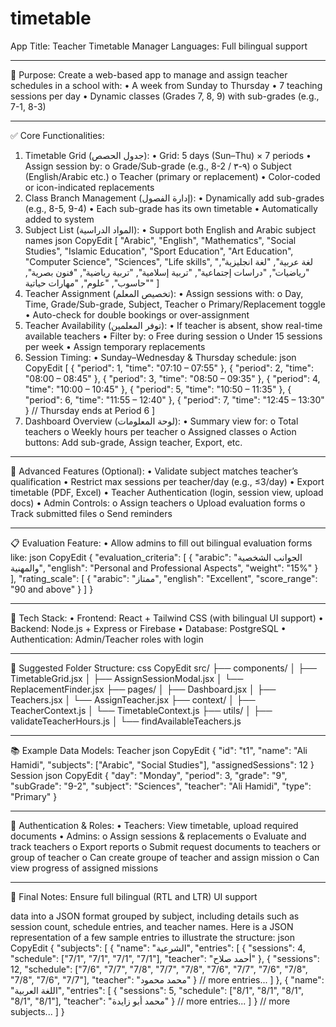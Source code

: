 # timetable
App Title: Teacher Timetable Manager
 Languages: Full bilingual support 
________________________________________
🎯 Purpose:
Create a web-based app to manage and assign teacher schedules in a school with:
•	A week from Sunday to Thursday
•	7 teaching sessions per day
•	Dynamic classes (Grades 7, 8, 9) with sub-grades (e.g., 7-1, 8-3)
________________________________________
✅ Core Functionalities:
1. Timetable Grid (جدول الحصص):
•	Grid: 5 days (Sun–Thu) × 7 periods
•	Assign session by:
o	Grade/Sub-grade (e.g., 8-2 / ٩-٣)
o	Subject (English/Arabic etc.)
o	Teacher (primary or replacement)
•	Color-coded or icon-indicated replacements
2. Class Branch Management (إدارة الفصول):
•	Dynamically add sub-grades (e.g., 8-5, 9-4)
•	Each sub-grade has its own timetable
•	Automatically added to system
3. Subject List (المواد الدراسية):
•	Support both English and Arabic subject names
json
CopyEdit
[
  "Arabic", "English", "Mathematics", "Social Studies", "Islamic Education",
  "Sport Education", "Art Education", "Computer Science", "Sciences", "Life skills",
  "لغة عربية", "لغة انجليزية", "رياضيات", "دراسات إجتماعية", "تربية إسلامية",
  "تربية رياضية", "فنون بصرية", "حاسوب", "علوم", "مهارات حياتية"
]
4. Teacher Assignment (تخصيص المعلم):
•	Assign sessions with:
o	Day, Time, Grade/Sub-grade, Subject, Teacher
o	Primary/Replacement toggle
•	Auto-check for double bookings or over-assignment
5. Teacher Availability (توفر المعلمين):
•	If teacher is absent, show real-time available teachers
•	Filter by:
o	Free during session
o	Under 15 sessions per week
•	Assign temporary replacements
6. Session Timing:
•	Sunday–Wednesday & Thursday schedule:
json
CopyEdit
[
  { "period": 1, "time": "07:10 – 07:55" },
  { "period": 2, "time": "08:00 – 08:45" },
  { "period": 3, "time": "08:50 – 09:35" },
  { "period": 4, "time": "10:00 – 10:45" },
  { "period": 5, "time": "10:50 – 11:35" },
  { "period": 6, "time": "11:55 – 12:40" },
  { "period": 7, "time": "12:45 – 13:30" } // Thursday ends at Period 6
]
7. Dashboard Overview (لوحة المعلومات):
•	Summary view for:
o	Total teachers
o	Weekly hours per teacher
o	Assigned classes
o	Action buttons: Add sub-grade, Assign teacher, Export, etc.
________________________________________
🧠 Advanced Features (Optional):
•	Validate subject matches teacher’s qualification
•	Restrict max sessions per teacher/day (e.g., ≤3/day)
•	Export timetable (PDF, Excel)
•	Teacher Authentication (login, session view, upload docs)
•	Admin Controls:
o	Assign teachers
o	Upload evaluation forms
o	Track submitted files
o	Send reminders
________________________________________
📋 Evaluation Feature:
•	Allow admins to fill out bilingual evaluation forms like:
json
CopyEdit
{
  "evaluation_criteria": [
    {
      "arabic": "الجوانب الشخصية والمهنية",
      "english": "Personal and Professional Aspects",
      "weight": "15%"
    }
  ],
  "rating_scale": [
    { "arabic": "ممتاز", "english": "Excellent", "score_range": "90 and above" }
  ]
}
________________________________________
🧱 Tech Stack:
•	Frontend: React + Tailwind CSS (with bilingual UI support)
•	Backend: Node.js + Express or Firebase
•	Database: PostgreSQL
•	Authentication: Admin/Teacher roles with login
________________________________________
📁 Suggested Folder Structure:
css
CopyEdit
src/
├── components/
│   ├── TimetableGrid.jsx
│   ├── AssignSessionModal.jsx
│   └── ReplacementFinder.jsx
├── pages/
│   ├── Dashboard.jsx
│   ├── Teachers.jsx
│   └── AssignTeacher.jsx
├── context/
│   ├── TeacherContext.js
│   └── TimetableContext.js
├── utils/
│   ├── validateTeacherHours.js
│   └── findAvailableTeachers.js
________________________________________
📚 Example Data Models:
Teacher
json
CopyEdit
{
  "id": "t1",
  "name": "Ali Hamidi",
  "subjects": ["Arabic", "Social Studies"],
  "assignedSessions": 12
}
Session
json
CopyEdit
{
  "day": "Monday",
  "period": 3,
  "grade": "9",
  "subGrade": "9-2",
  "subject": "Sciences",
  "teacher": "Ali Hamidi",
  "type": "Primary"
}
________________________________________
🔐 Authentication & Roles:
•	Teachers: View timetable, upload required documents
•	Admins:
o	Assign sessions & replacements
o	Evaluate and track teachers
o	Export reports
o	Submit request documents to teachers or group of teacher 
o	Can create groupe of teacher and assign mission 
o	Can view progress  of assigned missions
________________________________________
🧭 Final Notes:
Ensure full bilingual (RTL and LTR) UI support


data into a JSON format grouped by subject, including details such as session count, schedule entries, and teacher names.
Here is a JSON representation of a few sample entries to illustrate the structure:
json
CopyEdit
{
  "subjects": [
    {
      "name": "الشرعیة",
      "entries": [
        {
          "sessions": 4,
          "schedule": ["7/1", "7/1", "7/1", "7/1"],
          "teacher": "أحمد صلاح"
        },
        {
          "sessions": 12,
          "schedule": ["7/6", "7/7", "7/8", "7/7", "7/8", "7/6", "7/7", "7/6", "7/8", "7/8", "7/6", "7/7"],
          "teacher": "محمد محمود"
        }
        // more entries...
      ]
    },
    {
      "name": "اللغة العربیة",
      "entries": [
        {
          "sessions": 5,
          "schedule": ["8/1", "8/1", "8/1", "8/1", "8/1"],
          "teacher": "محمد أبو زایدة"
        }
        // more entries...
      ]
    }
    // more subjects...
  ]
}


